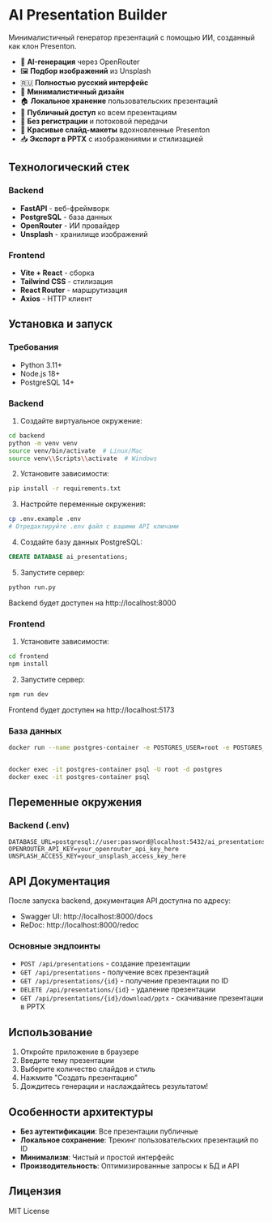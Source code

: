 # AI Presentation Builder

Минималистичный генератор презентаций с помощью ИИ, созданный как клон Presenton.

- 🤖 **AI-генерация** через OpenRouter
- 🖼️ **Подбор изображений** из Unsplash
- 🇷🇺 **Полностью русский интерфейс**
- 📱 **Минималистичный дизайн**
- 🏠 **Локальное хранение** пользовательских презентаций
- 👀 **Публичный доступ** ко всем презентациям
- 🚫 **Без регистрации** и потоковой передачи
- 🎨 **Красивые слайд-макеты** вдохновленные Presenton
- 📥 **Экспорт в PPTX** с изображениями и стилизацией

## Технологический стек

### Backend

- **FastAPI** - веб-фреймворк
- **PostgreSQL** - база данных
- **OpenRouter** - ИИ провайдер
- **Unsplash** - хранилище изображений

### Frontend

- **Vite + React** - сборка
- **Tailwind CSS** - стилизация
- **React Router** - маршрутизация
- **Axios** - HTTP клиент

## Установка и запуск

### Требования

- Python 3.11+
- Node.js 18+
- PostgreSQL 14+

### Backend

1. Создайте виртуальное окружение:

```bash
cd backend
python -m venv venv
source venv/bin/activate  # Linux/Mac
source venv\\Scripts\\activate  # Windows
```

2. Установите зависимости:

```bash
pip install -r requirements.txt
```

3. Настройте переменные окружения:

```bash
cp .env.example .env
# Отредактируйте .env файл с вашими API ключами
```

4. Создайте базу данных PostgreSQL:

```sql
CREATE DATABASE ai_presentations;
```

5. Запустите сервер:

```bash
python run.py
```

Backend будет доступен на http://localhost:8000

### Frontend

1. Установите зависимости:

```bash
cd frontend
npm install
```

2. Запустите сервер:

```bash
npm run dev
```

Frontend будет доступен на http://localhost:5173

### База данных

```bash
docker run --name postgres-container -e POSTGRES_USER=root -e POSTGRES_PASSWORD=secret -p 5432:5432 -d postgres


docker exec -it postgres-container psql -U root -d postgres
docker exec -it postgres-container psql
```

## Переменные окружения

### Backend (.env)

```
DATABASE_URL=postgresql://user:password@localhost:5432/ai_presentations
OPENROUTER_API_KEY=your_openrouter_api_key_here
UNSPLASH_ACCESS_KEY=your_unsplash_access_key_here
```

## API Документация

После запуска backend, документация API доступна по адресу:

- Swagger UI: http://localhost:8000/docs
- ReDoc: http://localhost:8000/redoc

### Основные эндпоинты

- `POST /api/presentations` - создание презентации
- `GET /api/presentations` - получение всех презентаций
- `GET /api/presentations/{id}` - получение презентации по ID
- `DELETE /api/presentations/{id}` - удаление презентации
- `GET /api/presentations/{id}/download/pptx` - скачивание презентации в PPTX

## Использование

1. Откройте приложение в браузере
2. Введите тему презентации
3. Выберите количество слайдов и стиль
4. Нажмите "Создать презентацию"
5. Дождитесь генерации и наслаждайтесь результатом!

## Особенности архитектуры

- **Без аутентификации**: Все презентации публичные
- **Локальное сохранение**: Трекинг пользовательских презентаций по ID
- **Минимализм**: Чистый и простой интерфейс
- **Производительность**: Оптимизированные запросы к БД и API

## Лицензия

MIT License